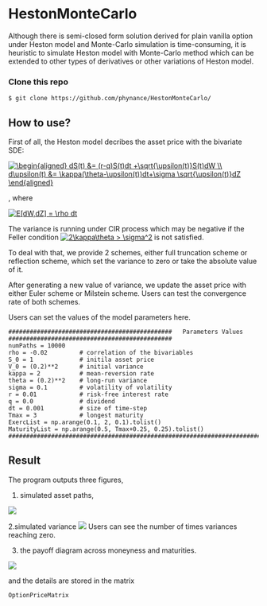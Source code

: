 # HestonMonteCarlo

Although there is semi-closed form solution derived for plain vanilla option under Heston model and Monte-Carlo simulation is time-consuming, it is heuristic to simulate Heston model with Monte-Carlo method which can be extended to other types of derivatives or other variations of Heston model.

### Clone this repo
`$ git clone https://github.com/phynance/HestonMonteCarlo/`


## How to use?
First of all, the Heston model decribes the asset price with the bivariate SDE:

<a href="https://www.codecogs.com/eqnedit.php?latex=\begin{aligned}&space;dS(t)&space;&=&space;(r-q)S(t)dt&space;&plus;\sqrt{\upsilon(t)}S(t)dW&space;\\&space;d\upsilon(t)&space;&=&space;\kappa(\theta-\upsilon(t))dt&plus;\sigma&space;\sqrt{\upsilon(t)}dZ&space;\end{aligned}" target="_blank"><img src="https://latex.codecogs.com/gif.latex?\begin{aligned}&space;dS(t)&space;&=&space;(r-q)S(t)dt&space;&plus;\sqrt{\upsilon(t)}S(t)dW&space;\\&space;d\upsilon(t)&space;&=&space;\kappa(\theta-\upsilon(t))dt&plus;\sigma&space;\sqrt{\upsilon(t)}dZ&space;\end{aligned}" title="\begin{aligned} dS(t) &= (r-q)S(t)dt +\sqrt{\upsilon(t)}S(t)dW \\ d\upsilon(t) &= \kappa(\theta-\upsilon(t))dt+\sigma \sqrt{\upsilon(t)}dZ \end{aligned}" /></a>

, where

<a href="https://www.codecogs.com/eqnedit.php?latex=E[dW,dZ]&space;=&space;\rho&space;dt" target="_blank"><img src="https://latex.codecogs.com/gif.latex?E[dW,dZ]&space;=&space;\rho&space;dt" title="E[dW,dZ] = \rho dt" /></a>

The variance is running under CIR process which may be negative if the Feller condition <a href="https://www.codecogs.com/eqnedit.php?latex=2\kappa\theta&space;>&space;\sigma^2" target="_blank"><img src="https://latex.codecogs.com/gif.latex?2\kappa\theta&space;>&space;\sigma^2" title="2\kappa\theta > \sigma^2" /></a> is not satisfied.

To deal with that, we provide 2 schemes, either full truncation scheme or reflection scheme, which set the variance to zero or take the absolute value of it. 

After generating a new value of variance, we update the asset price with either Euler scheme or Milstein scheme. Users can test the convergence rate of both schemes.

Users can set the values of the model parameters here. 
```
##############################################   Parameters Values     ##############################################
numPaths = 10000
rho = -0.02         # correlation of the bivariables
S_0 = 1             # initila asset price
V_0 = (0.2)**2      # initial variance
kappa = 2           # mean-reversion rate 
theta = (0.2)**2    # long-run variance
sigma = 0.1         # volatility of volatility
r = 0.01            # risk-free interest rate
q = 0.0             # dividend
dt = 0.001          # size of time-step 
Tmax = 3            # longest maturity 
ExercList = np.arange(0.1, 2, 0.1).tolist()
MaturityList = np.arange(0.5, Tmax+0.25, 0.25).tolist()
######################################################################################################################
```
## Result
The program outputs three figures, 
1. simulated asset paths, 
<img src="https://github.com/phynance/HestonMonteCarlo/blob/master/simulatedAssetPath.png">

2.simulated variance
<img src="https://github.com/phynance/HestonMonteCarlo/blob/master/simulatedVariance.png">
Users can see the number of times variances reaching zero.

3. the payoff diagram across moneyness and maturities. 
<img src="https://github.com/phynance/HestonMonteCarlo/blob/master/payoffDiagram.png">

and the details are stored in the matrix 
```
OptionPriceMatrix
```
